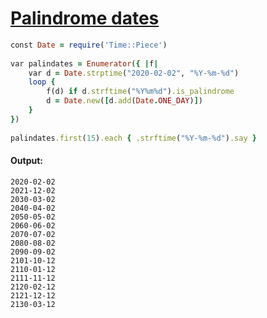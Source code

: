 [1]: https://rosettacode.org/wiki/Palindrome_dates

# [Palindrome dates][1]

```ruby
const Date = require('Time::Piece')
 
var palindates = Enumerator({ |f|
    var d = Date.strptime("2020-02-02", "%Y-%m-%d")
    loop {
        f(d) if d.strftime("%Y%m%d").is_palindrome
        d = Date.new([d.add(Date.ONE_DAY)])
    }
})
 
palindates.first(15).each { .strftime("%Y-%m-%d").say }
```

#### Output:
```
2020-02-02
2021-12-02
2030-03-02
2040-04-02
2050-05-02
2060-06-02
2070-07-02
2080-08-02
2090-09-02
2101-10-12
2110-01-12
2111-11-12
2120-02-12
2121-12-12
2130-03-12
```
